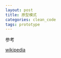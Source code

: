 ```yaml
---
layout: post
title: 原型模式
categories: clean_code
tags: prototype
---
```


参考

[wikipedia](https://en.wikipedia.org/wiki/Prototype_pattern)  
